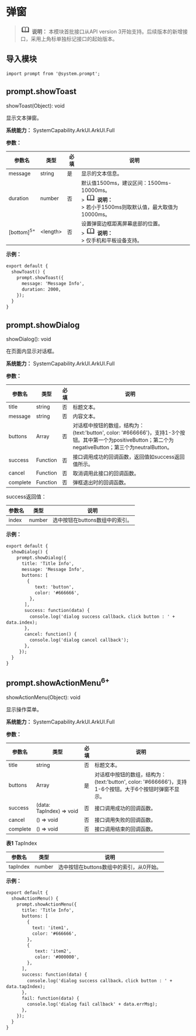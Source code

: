 # 弹窗

> ![icon-note.gif](public_sys-resources/icon-note.gif) **说明：**
> 本模块首批接口从API version 3开始支持。后续版本的新增接口，采用上角标单独标记接口的起始版本。


## 导入模块


```
import prompt from '@system.prompt';
```

## prompt.showToast

showToast(Object): void

显示文本弹窗。

**系统能力：** SystemCapability.ArkUI.ArkUI.Full

**参数：**

| 参数名 | 类型 | 必填 | 说明 |
| -------- | -------- | -------- | -------- |
| message | string | 是 | 显示的文本信息。 |
| duration | number | 否 | 默认值1500ms，建议区间：1500ms-10000ms。<br/>>&nbsp;![icon-note.gif](public_sys-resources/icon-note.gif)&nbsp;**说明：**<br/>>&nbsp;若小于1500ms则取默认值，最大取值为10000ms。 |
| [bottom]<sup>5+</sup> | &lt;length&gt; | 否 | 设置弹窗边框距离屏幕底部的位置。<br/>>&nbsp;![icon-note.gif](public_sys-resources/icon-note.gif)&nbsp;**说明：**<br/>>&nbsp;仅手机和平板设备支持。 |

**示例：** 

```
export default {    
  showToast() {        
    prompt.showToast({            
      message: 'Message Info',            
      duration: 2000,        
    });    
  }
}
```


## prompt.showDialog

showDialog(): void

在页面内显示对话框。

**系统能力：** SystemCapability.ArkUI.ArkUI.Full

**参数：**

| 参数名 | 类型 | 必填 | 说明 |
| -------- | -------- | -------- | -------- |
| title | string | 否 | 标题文本。 |
| message | string | 否 | 内容文本。 |
| buttons | Array | 否 | 对话框中按钮的数组，结构为：{text:'button',&nbsp;color:&nbsp;'\#666666'}，支持1-3个按钮。其中第一个为positiveButton；第二个为negativeButton；第三个为neutralButton。 |
| success | Function | 否 | 接口调用成功的回调函数，返回值如success返回值所示。 |
| cancel | Function | 否 | 取消调用此接口的回调函数。 |
| complete | Function | 否 | 弹框退出时的回调函数。 |

success返回值：

| 参数名 | 类型 | 说明 |
| -------- | -------- | -------- |
| index | number | 选中按钮在buttons数组中的索引。 |

**示例：**

```
export default {    
  showDialog() {       
    prompt.showDialog({           
      title: 'Title Info',            
      message: 'Message Info',           
      buttons: [                
        {                    
           text: 'button',                   
           color: '#666666',                
         },            
       ],            
       success: function(data) {                
         console.log('dialog success callback，click button : ' + data.index);            
       },            
       cancel: function() {                
         console.log('dialog cancel callback');            
       },
     });    
  }
}
```

## prompt.showActionMenu<sup>6+</sup>

showActionMenu(Object): void

显示操作菜单。

**系统能力：** SystemCapability.ArkUI.ArkUI.Full

**参数：**

| 参数名 | 类型 | 必填 | 说明 |
| -------- | -------- | -------- | -------- |
| title | string | 否 | 标题文本。 |
| buttons | Array | 是 | 对话框中按钮的数组，结构为：{text:'button',&nbsp;color:&nbsp;'\#666666'}，支持1-6个按钮。大于6个按钮时弹窗不显示。 |
| success | (data: TapIndex)&nbsp;=&gt;&nbsp;void | 否 | 接口调用成功的回调函数。 |
| cancel | ()&nbsp;=&gt;&nbsp;void | 否 | 接口调用失败的回调函数。 |
| complete | ()&nbsp;=&gt;&nbsp;void | 否 | 接口调用结束的回调函数。 |

  **表1** TapIndex

| 参数名 | 类型 | 说明 |
| -------- | -------- | -------- |
| tapIndex | number | 选中按钮在buttons数组中的索引，从0开始。 |

**示例：**

```
export default {    
  showActionMenu() {        
    prompt.showActionMenu({            
      title: 'Title Info',            
      buttons: [                
        {                    
          text: 'item1',                    
          color: '#666666',                
        },                
        {                    
           text: 'item2',                    
           color: '#000000',                
        },            
      ],            
      success: function(data) {                
        console.log('dialog success callback，click button : ' + data.tapIndex);            
      },            
      fail: function(data) {                
        console.log('dialog fail callback' + data.errMsg);            
      },       
    });    
  }
}
```